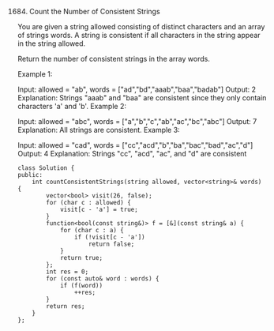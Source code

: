1684. Count the Number of Consistent Strings

You are given a string allowed consisting of distinct characters and an array of strings words. A string is consistent if all characters in the string appear in the string allowed.

Return the number of consistent strings in the array words.

 

Example 1:

Input: allowed = "ab", words = ["ad","bd","aaab","baa","badab"]
Output: 2
Explanation: Strings "aaab" and "baa" are consistent since they only contain characters 'a' and 'b'.
Example 2:

Input: allowed = "abc", words = ["a","b","c","ab","ac","bc","abc"]
Output: 7
Explanation: All strings are consistent.
Example 3:

Input: allowed = "cad", words = ["cc","acd","b","ba","bac","bad","ac","d"]
Output: 4
Explanation: Strings "cc", "acd", "ac", and "d" are consistent

```
class Solution {
public:
    int countConsistentStrings(string allowed, vector<string>& words) {
        vector<bool> visit(26, false);
        for (char c : allowed) {
            visit[c - 'a'] = true;
        }
        function<bool(const string&)> f = [&](const string& a) {
            for (char c : a) {
                if (!visit[c - 'a'])
                    return false;
            }
            return true;
        };
        int res = 0;
        for (const auto& word : words) {
            if (f(word))
                ++res;
        }
        return res;
    }
};
```
